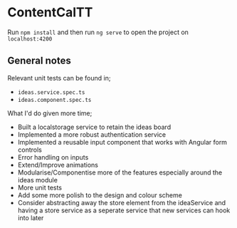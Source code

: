 # ContentCalTT

Run `npm install` and then run `ng serve` to open the project on `localhost:4200`


## General notes

Relevant unit tests can be found in; 
 - `ideas.service.spec.ts`
 - `ideas.component.spec.ts`

What I'd do given more time; 
 - Built a localstorage service to retain the ideas board
 - Implemented a more robust authentication service
 - Implemented a reusable input component that works with Angular form controls
 - Error handling on inputs
 - Extend/Improve animations
 - Modularise/Componentise more of the features especially around the ideas module
 - More unit tests
 - Add some more polish to the design and colour scheme
 - Consider abstracting away the store element from the ideaService and having a store service as a seperate service that new services can hook into later
